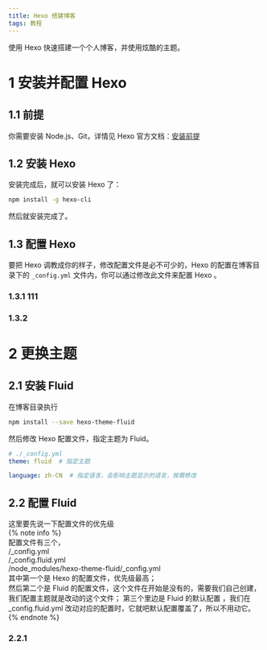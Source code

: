 ```yaml
---
title: Hexo 搭建博客
tags: 教程
---
```

使用 Hexo 快速搭建一个个人博客，并使用炫酷的主题。
<!--more-->
# 1 安装并配置 Hexo
## 1.1 前提
你需要安装 Node.js、Git，详情见 Hexo 官方文档：[安装前提](https://hexo.io/zh-cn/docs/#安装前提)  

## 1.2 安装 Hexo
安装完成后，就可以安装 Hexo 了：
```bash
npm install -g hexo-cli
```
然后就安装完成了。

## 1.3 配置 Hexo
要把 Hexo 调教成你的样子，修改配置文件是必不可少的，Hexo 的配置在博客目录下的 `_config.yml` 文件内，你可以通过修改此文件来配置 Hexo 。

### 1.3.1 111
### 1.3.2

# 2 更换主题
## 2.1 安装 Fluid
在博客目录执行
```bash
npm install --save hexo-theme-fluid
```
然后修改 Hexo 配置文件，指定主题为 Fluid。
```yaml
# ./_config.yml
theme: fluid  # 指定主题

language: zh-CN  # 指定语言，会影响主题显示的语言，按需修改
```

## 2.2 配置 Fluid
这里要先说一下配置文件的优先级  
{% note info %}  
配置文件有三个，  
/_config.yml  
/_config.fluid.yml  
/node_modules/hexo-theme-fluid/_config.yml  
其中第一个是 Hexo 的配置文件，优先级最高；  
然后第二个是 Fluid 的配置文件，这个文件在开始是没有的，需要我们自己创建，我们配置主题就是改动的这个文件； 
第三个里边是 Fluid 的默认配置 ，我们在 _config.fluid.yml 改动对应的配置时，它就吧默认配置覆盖了，所以不用动它。  
{% endnote %}

### 2.2.1 
